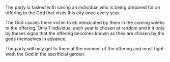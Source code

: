 
The party is tasked with saving an individual who is being prepared for an offering to the God that visits this city once every year.  
  
The God causes there victim to eb intoxicated by them in the coming weeks to the offering. Only 1 individual each year is chosen at random and it it only by theses signs that the offering becomes known as they are chosen by the gods themselves in advance.  
  
The party will only get to them at the moment of the offering and must fight woth the God in the sacrificial garden.